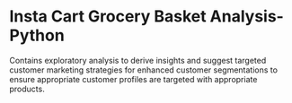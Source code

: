 # Insta Cart Grocery Basket Analysis-Python
Contains exploratory analysis to derive insights and suggest targeted customer marketing strategies for enhanced customer segmentations to ensure appropriate customer profiles are targeted with appropriate products. 
